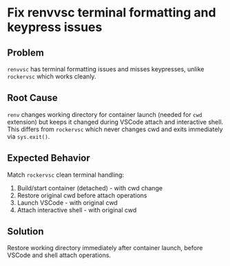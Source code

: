 # Fix renvvsc terminal formatting and keypress issues

## Problem
`renvvsc` has terminal formatting issues and misses keypresses, unlike `rockervsc` which works cleanly.

## Root Cause
`renv` changes working directory for container launch (needed for `cwd` extension) but keeps it changed during VSCode attach and interactive shell. This differs from `rockervsc` which never changes cwd and exits immediately via `sys.exit()`.

## Expected Behavior
Match `rockervsc` clean terminal handling:
1. Build/start container (detached) - with cwd change
2. Restore original cwd before attach operations
3. Launch VSCode - with original cwd
4. Attach interactive shell - with original cwd


## Solution
Restore working directory immediately after container launch, before VSCode and shell attach operations.
